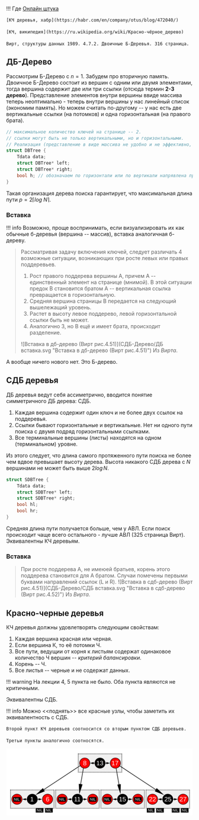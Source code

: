 !!! Где
    [Онлайн штука](https://www.cs.usfca.edu/~galles/visualization/Algorithms.html)

    [КЧ деревья, хабр](https://habr.com/en/company/otus/blog/472040/)

    [КЧ, википедия](https://ru.wikipedia.org/wiki/Красно-чёрное_дерево)

    Вирт, структуры данных 1989. 4.7.2. Двоичные Б-Деревья. 316 страница.

## ДБ-Дерево

Рассмотрим Б-Дерево с $n=1$. Забудем про вторичную память. Двоичное Б-Дерево состоит из вершин с одним или двумя элементами, тогда вершина содержит две или три ссылки (отсюда термин **2-3 дерево**). Представление элементов внутри вершины ввиде массива теперь неоптимально - теперь внутри вершины у нас линейный список (экономим память). Но можем считать по-другому -- у нас есть две вертикальные ссылки (на потомков) и одна горизонтальная (на правого брата).

```C
// максимальное количество ключей на странице -- 2.
// ссылки могут быть не только вертикальными, но и горизонтальными. 
// Реализация (представление в виде массива не удобно и не эффективно, поэтому используют линейные списки):
struct DBTree {
    Tdata data;
    struct DBTree* left;
    struct DBTree* right;
    bool h; // обозначаем по горизонтали или по вертикали напрявлена прямая ветвь
}
```

Такая организация дерева поиска гарантирует, что максимальная длина пути $p = 2\lceil log\ N\rceil$.

### Вставка

!!! info
    Возможно, проще воспринимать, если визуализировать их как обычные б-деревья (вершина -- массив), вставка аналогичная б-дереву.

>   Рассматривая задачу включения ключей, следует различать 4 возможные ситуации, возникающих при росте левых или правых поддеревьев.
>   
>   1. Рост правого поддерева вершины А, причем А -- единственный элемент на странице (мнимой).
>     В этой ситуации предок B становится братом А -- вертикальная ссылка превращается в горизонтальную.
>   2. Средняя вершина страницы B передается на следующий вышележащий уровень.
>   3. Растет в высоту левое поддерево, левой горизонтальной ссылки быть не может.
>   4. Аналогично 3, но B ещё и имеет брата, происходит разделение.
>   
>   ![Вставка в дб-дерево (Вирт рис.4.51)](СДБ-Дерево/ДБ вставка.svg "Вставка в дб-дерево (Вирт рис.4.51)")
>   Из *Вирта*.

А вообще ничего нового нет. Это Б-дерево.

## СДБ деревья
ДБ деревья ведут себя ассиметрично, вводится понятие симметричного ДБ дерева: СДБ.

1. Каждая вершина содержит один ключ и не более двух ссылок на поддеревья.
2. Ссылки бывают горизонтальные и вертикальные. Нет ни одного пути поиска с двумя подряд горизонтальными ссылками.
3. Все терминальные вершины (листы) находятся на одном (терминальном) уровне.

Из этого следует, что длина самого протяженного пути поиска не более чем вдвое превышает высоту дерева. Высота никакого СДБ дерева с $N$ вершинами не может быть выше $2log\,N$.


```C
struct SDBTree {
    Tdata data;
    struct SDBTree* left;
    struct SDBTree* right;
    bool hl;
    bool hr;
}
```

Средняя длина пути получается больше, чем у АВЛ. Если поиск происходит чаще всего остального - лучше АВЛ (325 страница Вирт). Эквивалентны КЧ деревьям.

### Вставка
>
>   При росте поддерева А, не имеюей братьев, корень этого поддерева становится для А братом. Случаи помечены первыми буквами направлений ссылок (L и R).
>   ![Вставка в сдб-дерево (Вирт рис.4.51)](СДБ-Дерево/СДБ вставка.svg "Вставка в сдб-дерево (Вирт рис.4.52)")
>   Из *Вирта*.

## Красно-черные деревья

КЧ деревья должны удовлетворять следующим свойствам:

1. Каждая вершина красная или черная.
2. Если вершина К, то её потомки Ч.
3. Все пути, ведущии от корня к листьям содержат одинаковое количество Ч вершин -- *критерий балансировки*.
4. Корень -- Ч.
5. Все листья -- черные и не содержат данных.

!!! warning
    На лекции 4, 5 пункта не было. Оба пункта являются не критичными.

Эквивалентны СДБ.

!!! info
    Можно <<поднять>> все красные узлы, чтобы заметить их эквивалентность с СДБ. 
    
    Второй пункт КЧ деревьев соотносится со вторым пунктом СДБ деревьев.

    Третьи пункты аналогично соотносятся.   


![Эквивалентность СДБ и КЧ, из википедии](СДБ-Дерево/RB_EQ_SDB.svg "Эквивалентность СДБ и КЧ")
